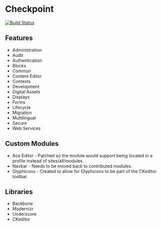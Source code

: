 # Checkpoint

[![Build Status](https://travis-ci.org/OPIN-CHECKPOINT/checkpoint.svg?branch=master)](https://travis-ci.org/OPIN-CHECKPOINT/checkpoint)

## Features

* Administration
* Audit
* Authentication
* Blocks
* Common
* Content Editor
* Contexts
* Development
* Digital Assets
* Displays
* Forms
* Lifecycle
* Migration
* Multilingual
* Secure
* Web Services

## Custom Modules

* Ace Editor - Patched so the module would support being located in a profile instead of sites/all/modules.
* Navbar - Needs to be moved back to contributed modules.
* Glyphicons - Created to allow for Glyphicons to be part of the CKeditor toolbar.

## Libraries

* Backbone
* Modernizr
* Underscore
* CKeditor
